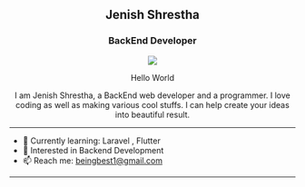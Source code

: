 <h2 align="center">Jenish Shrestha</h2>
<h3 align="center"> BackEnd Developer </h3>
  <p align="center">
<img src="https://camo.githubusercontent.com/cae12fddd9d6982901d82580bdf321d81fb299141098ca1c2d4891870827bf17/68747470733a2f2f6d69726f2e6d656469756d2e636f6d2f6d61782f313336302f302a37513379765349765f7430696f4a2d5a2e676966"/>
  </p>

<p align="center">Hello World </p>
<p align="center"> I am Jenish Shrestha, a BackEnd web developer and a programmer. I love coding as well as making various cool stuffs. I can help create your ideas into beautiful result.</p>

<hr/>

- 🌱 Currently learning: Laravel , Flutter
- 🤔 Interested in Backend Development
- 📫 Reach me: beingbest1@gmail.com

<hr/>

